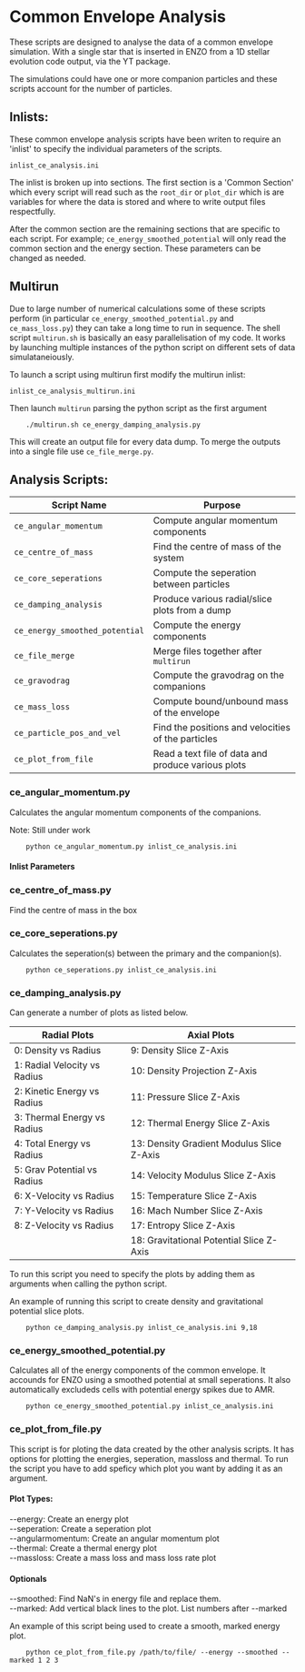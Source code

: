 # Common Envelope Analysis
These scripts are designed to analyse the data of a common
envelope simulation. With a single star that is inserted 
in ENZO from a 1D stellar evolution code output, via the YT package.

The simulations could have one or more companion particles and these
scripts account for the number of particles.

## Inlists:
These common envelope analysis scripts have been writen to require an
'inlist' to specify the individual parameters of the scripts.

`inlist_ce_analysis.ini`

The inlist is broken up into sections. The first section is a 
'Common Section' which every script will read such as the `root_dir` or
`plot_dir` which is are variables for where the data is stored and where 
to write output files respectfully.

After the common section are the remaining sections that are specific
to each script. For example; `ce_energy_smoothed_potential` will only read
the common section and the energy section. These parameters can be changed
as needed.

## Multirun
Due to large number of numerical calculations some of these scripts
perform (in particular `ce_energy_smoothed_potential.py` and 
`ce_mass_loss.py`) they can take a long time to run in sequence. The 
shell script `multirun.sh` is basically an easy parallelisation 
of my code. It works by launching multiple instances of the python script
on different sets of data simulataneiously. 

To launch a script using multirun first modify the multirun inlist:

```
inlist_ce_analysis_multirun.ini
```

Then launch `multirun` parsing the python script as the first argument

```
    ./multirun.sh ce_energy_damping_analysis.py
```
This will create an output file for every data dump. To merge the outputs
into a single file use `ce_file_merge.py`.


## Analysis Scripts:
|Script Name                    |Purpose                                            |
|---                            |---                                                |
|`ce_angular_momentum`          |Compute angular momentum components                |
|`ce_centre_of_mass`            |Find the centre of mass of the system              |
|`ce_core_seperations`          |Compute the seperation between particles           |
|`ce_damping_analysis`          |Produce various radial/slice plots from a dump     |
|`ce_energy_smoothed_potential` |Compute the energy components                      |
|`ce_file_merge`                |Merge files together after `multirun`              |
|`ce_gravodrag`                 |Compute the gravodrag on the companions            |
|`ce_mass_loss`                 |Compute bound/unbound mass of the envelope         |
|`ce_particle_pos_and_vel`      |Find the positions and velocities of the particles |
|`ce_plot_from_file`            |Read a text file of data and produce various plots |

### ce_angular_momentum.py
Calculates the angular momentum components of the companions.

Note: Still under work
```
    python ce_angular_momentum.py inlist_ce_analysis.ini
```
#### Inlist Parameters


### ce_centre_of_mass.py
Find the centre of mass in the box

### ce_core_seperations.py
Calculates the seperation(s) between the primary and the companion(s).

```
    python ce_seperations.py inlist_ce_analysis.ini
```

### ce_damping_analysis.py
Can generate a number of plots as listed below. 

|Radial Plots                   |Axial Plots                               |
|---                            |---                                       |
|0: Density vs Radius 		    |9: Density Slice Z-Axis   	               |
|1: Radial Velocity vs Radius   |10: Density Projection Z-Axis   	       |
|2: Kinetic Energy vs Radius	|11: Pressure Slice Z-Axis  	           |
|3: Thermal Energy vs Radius	|12: Thermal Energy Slice Z-Axis   	       |
|4: Total Energy vs Radius      |13: Density Gradient Modulus Slice Z-Axis |
|5: Grav Potential vs Radius    |14: Velocity Modulus Slice Z-Axis         |
|6: X-Velocity vs Radius        |15: Temperature Slice Z-Axis              |
|7: Y-Velocity vs Radius        |16: Mach Number Slice Z-Axis              |
|8: Z-Velocity vs Radius        |17: Entropy Slice Z-Axis                  |
|                               |18: Gravitational Potential Slice Z-Axis  |

To run this script you need to specify the plots by adding them as 
arguments when calling the python script. 

An example of running this script to create density and gravitational potential
slice plots.
```
    python ce_damping_analysis.py inlist_ce_analysis.ini 9,18
```

### ce_energy_smoothed_potential.py
Calculates all of the energy components of the common envelope. 
It accounds for ENZO using a smoothed potential at small seperations. It
also automatically excludeds cells with potential energy spikes due to AMR.

```
    python ce_energy_smoothed_potential.py inlist_ce_analysis.ini
```

### ce_plot_from_file.py
This script is for ploting the data created by the other analysis scripts.
It has options for plotting the energies, seperation, massloss and thermal.
To run the script you have to add speficy which plot you want by adding it as
an argument. 

#### Plot Types:
--energy: Create an energy plot  
--seperation: Create a seperation plot  
--angularmomentum: Create an angular momentum plot  
--thermal: Create a thermal energy plot  
--massloss: Create a mass loss and mass loss rate plot  

#### Optionals
--smoothed: Find NaN's in energy file and replace them.  
--marked: Add vertical black lines to the plot. List numbers after --marked   

An example of this script being used to create a smooth, marked energy plot.
```
    python ce_plot_from_file.py /path/to/file/ --energy --smoothed --marked 1 2 3
```
